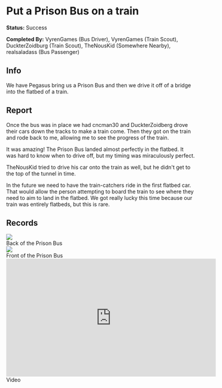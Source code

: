 # Put a Prison Bus on a train

**Status:** <span class="status success">Success</span>

**Completed By:** <span>VyrenGames</span> (Bus Driver), <span>VyrenGames</span> (Train Scout), <span>DuckterZoidburg</span> (Train Scout), <span>TheNousKid</span> (Somewhere Nearby), <span>realsaladass</span> (Bus Passenger)

## Info
We have Pegasus bring us a Prison Bus and then we drive it off of a bridge into the flatbed of a train. 

## Report
Once the bus was in place we had <span>cncman30</span> and <span>DuckterZoidberg</span> drove their cars down the tracks to make a train come. Then they got on the train and rode back to me, allowing me to see the progress of the train. 

It was amazing! The Prison Bus landed almost perfectly in the flatbed. It was hard to know when to drive off, but my timing was miraculously perfect. 

<span>TheNousKid</span> tried to drive his car onto the train as well, but he didn't get to the top of the tunnel in time. 

In the future we need to have the train-catchers ride in the first flatbed car. That would allow the person attempting to board the train to see where they need to aim to land in the flatbed. We got really lucky this time because our train was entirely flatbeds, but this is rare. 

## Records
<div class="img">
  <a target="_blank" href="https://socialclub.rockstargames.com/member/vyren11/games/gtav/snapmatic/mostrecent/photo/HIlWp1v0UUyff42UfJtMPA">
    <img src="https://prod.hosted.cloud.rockstargames.com/ugc/gta5photo/HIlWp1v0UUyff42UfJtMPA_0_0.jpg">
  </a>
  <div class="desc">Back of the Prison Bus</div>
</div>

<div class="img">
  <a target="_blank" href="https://socialclub.rockstargames.com/member/vyren11/games/gtav/snapmatic/mostrecent/photo/5eTRMf4QoESjPArwOoIG3A">
    <img src="https://prod.hosted.cloud.rockstargames.com/ugc/gta5photo/5eTRMf4QoESjPArwOoIG3A_0_0.jpg">
  </a>
  <div class="desc">Front of the Prison Bus</div>
</div>

<div class="video">
<iframe width="560" height="315" src="https://www.youtube.com/embed/THJwrx79tPk" frameborder="0" allowfullscreen></iframe>
  <div class="desc">Video</div>
</div>

